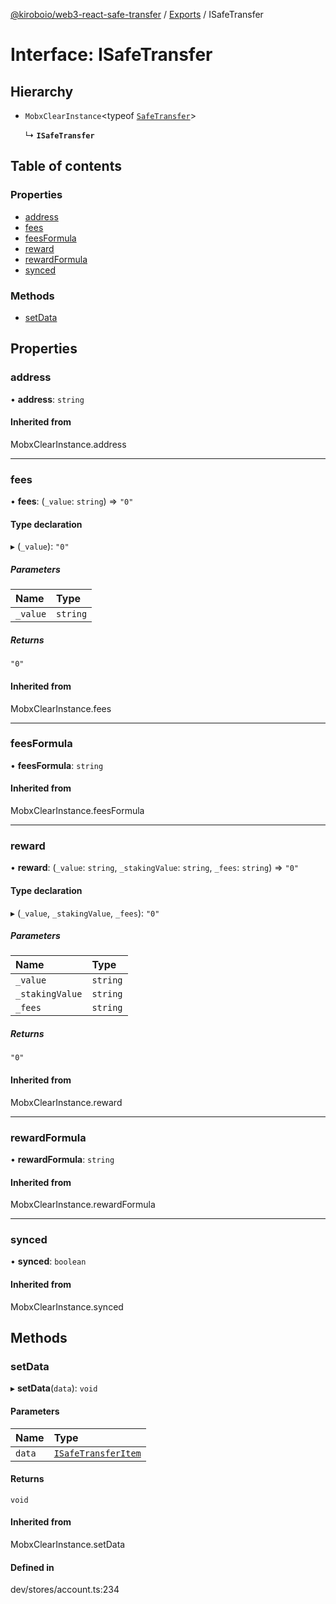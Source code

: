 [@kiroboio/web3-react-safe-transfer](../README.md) / [Exports](../modules.md) / ISafeTransfer

# Interface: ISafeTransfer

## Hierarchy

- `MobxClearInstance`<typeof [`SafeTransfer`](../modules.md#safetransfer)\>

  ↳ **`ISafeTransfer`**

## Table of contents

### Properties

- [address](ISafeTransfer.md#address)
- [fees](ISafeTransfer.md#fees)
- [feesFormula](ISafeTransfer.md#feesformula)
- [reward](ISafeTransfer.md#reward)
- [rewardFormula](ISafeTransfer.md#rewardformula)
- [synced](ISafeTransfer.md#synced)

### Methods

- [setData](ISafeTransfer.md#setdata)

## Properties

### address

• **address**: `string`

#### Inherited from

MobxClearInstance.address

___

### fees

• **fees**: (`_value`: `string`) => ``"0"``

#### Type declaration

▸ (`_value`): ``"0"``

##### Parameters

| Name | Type |
| :------ | :------ |
| `_value` | `string` |

##### Returns

``"0"``

#### Inherited from

MobxClearInstance.fees

___

### feesFormula

• **feesFormula**: `string`

#### Inherited from

MobxClearInstance.feesFormula

___

### reward

• **reward**: (`_value`: `string`, `_stakingValue`: `string`, `_fees`: `string`) => ``"0"``

#### Type declaration

▸ (`_value`, `_stakingValue`, `_fees`): ``"0"``

##### Parameters

| Name | Type |
| :------ | :------ |
| `_value` | `string` |
| `_stakingValue` | `string` |
| `_fees` | `string` |

##### Returns

``"0"``

#### Inherited from

MobxClearInstance.reward

___

### rewardFormula

• **rewardFormula**: `string`

#### Inherited from

MobxClearInstance.rewardFormula

___

### synced

• **synced**: `boolean`

#### Inherited from

MobxClearInstance.synced

## Methods

### setData

▸ **setData**(`data`): `void`

#### Parameters

| Name | Type |
| :------ | :------ |
| `data` | [`ISafeTransferItem`](ISafeTransferItem.md) |

#### Returns

`void`

#### Inherited from

MobxClearInstance.setData

#### Defined in

dev/stores/account.ts:234
